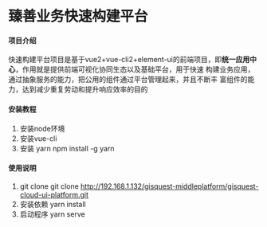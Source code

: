 # 臻善业务快速构建平台

#### 项目介绍
快速构建平台项目是基于vue2+vue-cli2+element-ui的前端项目，即**统一应用中心**，作用就是提供前端可视化协同生态以及基础平台，用于快速
构建业务应用，通过抽象服务的能力，把公用的组件通过平台管理起来，并且不断丰
富组件的能力，达到减少重复劳动和提升响应效率的目的




#### 安装教程

1. 安装node环境
2. 安装vue-cli
3. 安装 yarn
npm install -g yarn

#### 使用说明

1. git clone
git clone http://192.168.1.132/gisquest-middleplatform/gisquest-cloud-ui-platform.git
2. 安装依赖
  yarn install
3. 启动程序
yarn serve
